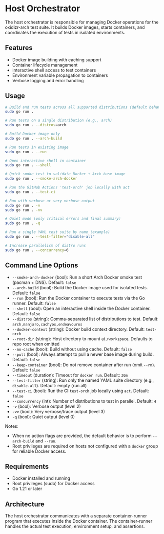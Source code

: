 # Host Orchestrator

The host orchestrator is responsible for managing Docker operations for the oxidizr-arch test suite. It builds Docker images, starts containers, and coordinates the execution of tests in isolated environments.

## Features

- Docker image building with caching support
- Container lifecycle management
- Interactive shell access to test containers
- Environment variable propagation to containers
- Verbose logging and error handling

## Usage

```bash
# Build and run tests across all supported distributions (default behavior)
sudo go run .

# Run tests on a single distribution (e.g., arch)
sudo go run . --distros=arch

# Build Docker image only
sudo go run . --arch-build

# Run tests in existing image
sudo go run . --run

# Open interactive shell in container
sudo go run . --shell

# Quick smoke test to validate Docker + Arch base image
sudo go run . --smoke-arch-docker

# Run the GitHub Actions 'test-orch' job locally with act
sudo go run . --test-ci

# Run with verbose or very verbose output
sudo go run . -v
sudo go run . -vv

# Quiet mode (only critical errors and final summary)
sudo go run . -q

# Run a single YAML test suite by name (example)
sudo go run . --test-filter="disable-all"

# Increase parallelism of distro runs
sudo go run . --concurrency=6
```

## Command Line Options

- `--smoke-arch-docker` (bool): Run a short Arch Docker smoke test (pacman + DNS). Default: `false`
- `--arch-build` (bool): Build the Docker image used for isolated tests. Default: `false`
- `--run` (bool): Run the Docker container to execute tests via the Go runner. Default: `false`
- `--shell` (bool): Open an interactive shell inside the Docker container. Default: `false`
- `--distros` (string): Comma-separated list of distributions to test. Default: `arch,manjaro,cachyos,endeavouros`
- `--docker-context` (string): Docker build context directory. Default: `test-orch`
- `--root-dir` (string): Host directory to mount at `/workspace`. Defaults to repo root when omitted
- `--no-cache` (bool): Build without using cache. Default: `false`
- `--pull` (bool): Always attempt to pull a newer base image during build. Default: `false`
- `--keep-container` (bool): Do not remove container after run (omit `--rm`). Default: `false`
- `--timeout` (duration): Timeout for `docker run`. Default: `30m`
- `--test-filter` (string): Run only the named YAML suite directory (e.g., `disable-all`). Default: empty (run all)
- `--test-ci` (bool): Run the CI `test-orch` job locally using `act`. Default: `false`
- `--concurrency` (int): Number of distributions to test in parallel. Default: `4`
- `-v` (bool): Verbose output (level 2)
- `-vv` (bool): Very verbose/trace output (level 3)
- `-q` (bool): Quiet output (level 0)

Notes:
- When no action flags are provided, the default behavior is to perform `--arch-build` and `--run`.
- Root privileges are required on hosts not configured with a `docker` group for reliable Docker access.

## Requirements

- Docker installed and running
- Root privileges (sudo) for Docker access
- Go 1.21 or later

## Architecture

The host orchestrator communicates with a separate container-runner program that executes inside the Docker container. The container-runner handles the actual test execution, environment setup, and assertions.
